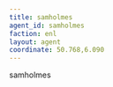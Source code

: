 ```yaml
---
title: samholmes
agent_id: samholmes
faction: enl
layout: agent
coordinate: 50.768,6.090
---
```


samholmes
